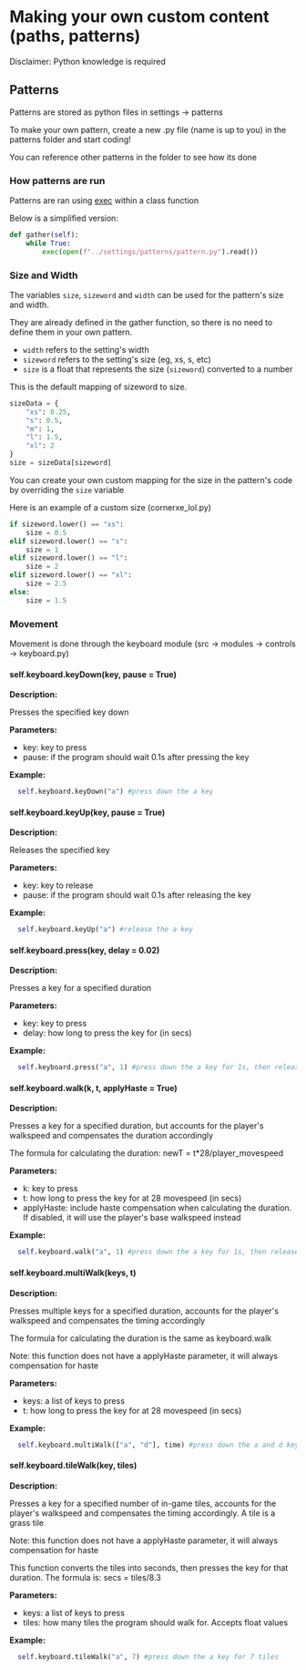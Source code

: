 # Making your own custom content (paths, patterns)

Disclaimer: Python knowledge is required

## Patterns
Patterns are stored as python files in settings -> patterns

To make your own pattern, create a new .py file (name is up to you) in the patterns folder and start coding!

You can reference other patterns in the folder to see how its done

### How patterns are run
Patterns are ran using [exec](https://www.geeksforgeeks.org/exec-in-python/) within a class function

Below is a simplified version:
```python
def gather(self):
    while True:
        exec(open(f"../settings/patterns/pattern.py").read())
```

### Size and Width
The variables `size`, `sizeword` and `width` can be used for the pattern's size and width. 


They are already defined in the gather function, so there is no need to define them in your own pattern.

- `width` refers to the setting's width
- `sizeword` refers to the setting's size (eg, xs, s, etc)
- `size` is a float that represents the size (`sizeword`) converted to a number

This is the default mapping of sizeword to size.
```python
sizeData = {
    "xs": 0.25,
    "s": 0.5,
    "m": 1,
    "l": 1.5,
    "xl": 2
}
size = sizeData[sizeword]
```
You can create your own custom mapping for the size in the pattern's code by overriding the `size` variable

Here is an example of a custom size (cornerxe_lol.py)

```python
if sizeword.lower() == "xs":
    size = 0.5
elif sizeword.lower() == "s":
    size = 1
elif sizeword.lower() == "l":
    size = 2
elif sizeword.lower() == "xl":
    size = 2.5
else:
    size = 1.5
```

### Movement

Movement is done through the keyboard module (src -> modules -> controls -> keyboard.py)

#### self.keyboard.keyDown(key, pause = True)
**Description:**  

Presses the specified key down

**Parameters:**  

- key: key to press
- pause: if the program should wait 0.1s after pressing the key

**Example:**

```python
  self.keyboard.keyDown("a") #press down the a key
```

#### self.keyboard.keyUp(key, pause = True)
**Description:**  

Releases the specified key

**Parameters:**  

- key: key to release
- pause: if the program should wait 0.1s after releasing the key

**Example:**

```python
  self.keyboard.keyUp("a") #release the a key
```

#### self.keyboard.press(key, delay = 0.02)
**Description:**  

Presses a key for a specified duration 

**Parameters:**  

- key: key to press
- delay: how long to press the key for (in secs)

**Example:**

```python
  self.keyboard.press("a", 1) #press down the a key for 1s, then release it
```

#### self.keyboard.walk(k, t, applyHaste = True)
**Description:**  

Presses a key for a specified duration, but accounts for the player's walkspeed and compensates the duration accordingly 

The formula for calculating the duration: newT = t*28/player_movespeed

**Parameters:**  

- k: key to press
- t: how long to press the key for at 28 movespeed (in secs)
- applyHaste: include haste compensation when calculating the duration. If disabled, it will use the player's base walkspeed instead

**Example:**

```python
  self.keyboard.walk("a", 1) #press down the a key for 1s, then release it
```

#### self.keyboard.multiWalk(keys, t)
**Description:**  

Presses multiple keys for a specified duration, accounts for the player's walkspeed and compensates the timing accordingly 

The formula for calculating the duration is the same as keyboard.walk

Note: this function does not have a applyHaste parameter, it will always compensation for haste

**Parameters:**  

- keys: a list of keys to press
- t: how long to press the key for at 28 movespeed (in secs)

**Example:**

```python
  self.keyboard.multiWalk(["a", "d"], time) #press down the a and d keys for 1s, then release them
```

#### self.keyboard.tileWalk(key, tiles)
**Description:**  

Presses a key for a specified number of in-game tiles, accounts for the player's walkspeed and compensates the timing accordingly. A tile is a grass tile

Note: this function does not have a applyHaste parameter, it will always compensation for haste

This function converts the tiles into seconds, then presses the key for that duration.
The formula is: secs = tiles/8.3

**Parameters:**  

- keys: a list of keys to press
- tiles: how many tiles the program should walk for. Accepts float values

**Example:**

```python
  self.keyboard.tileWalk("a", 7) #press down the a key for 7 tiles
```


